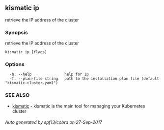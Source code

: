 ## kismatic ip

retrieve the IP address of the cluster

### Synopsis


retrieve the IP address of the cluster

```
kismatic ip [flags]
```

### Options

```
  -h, --help               help for ip
  -f, --plan-file string   path to the installation plan file (default "kismatic-cluster.yaml")
```

### SEE ALSO
* [kismatic](kismatic.md)	 - kismatic is the main tool for managing your Kubernetes cluster

###### Auto generated by spf13/cobra on 27-Sep-2017
